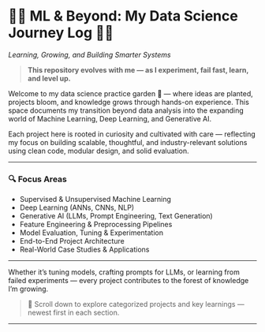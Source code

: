 # 🌱🌿 ML & Beyond: My Data Science Journey Log 🌲🌳  
*Learning, Growing, and Building Smarter Systems*

> **This repository evolves with me — as I experiment, fail fast, learn, and level up.**

Welcome to my data science practice garden 🌼 — where ideas are planted, projects bloom, and knowledge grows through hands-on experience. This space documents my transition beyond data analysis into the expanding world of Machine Learning, Deep Learning, and Generative AI.

Each project here is rooted in curiosity and cultivated with care — reflecting my focus on building scalable, thoughtful, and industry-relevant solutions using clean code, modular design, and solid evaluation.

---

### 🔍 Focus Areas
-  Supervised & Unsupervised Machine Learning  
-  Deep Learning (ANNs, CNNs, NLP)  
-  Generative AI (LLMs, Prompt Engineering, Text Generation)  
-  Feature Engineering & Preprocessing Pipelines  
-  Model Evaluation, Tuning & Experimentation  
-  End-to-End Project Architecture  
-  Real-World Case Studies & Applications  

---

Whether it’s tuning models, crafting prompts for LLMs, or learning from failed experiments — every project contributes to the forest of knowledge I’m growing.

> 📁 Scroll down to explore categorized projects and key learnings — newest first in each section.

---




